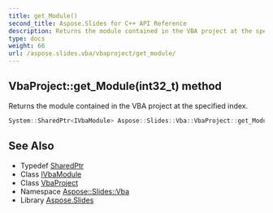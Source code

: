 ```yaml
---
title: get_Module()
second_title: Aspose.Slides for C++ API Reference
description: Returns the module contained in the VBA project at the specified index.
type: docs
weight: 66
url: /aspose.slides.vba/vbaproject/get_module/
---
```

## VbaProject::get_Module(int32_t) method


Returns the module contained in the VBA project at the specified index.

```cpp
System::SharedPtr<IVbaModule> Aspose::Slides::Vba::VbaProject::get_Module(int32_t index) override
```

## See Also

* Typedef [SharedPtr](../../../system/sharedptr/)
* Class [IVbaModule](../../ivbamodule/)
* Class [VbaProject](../)
* Namespace [Aspose::Slides::Vba](../../)
* Library [Aspose.Slides](../../../)